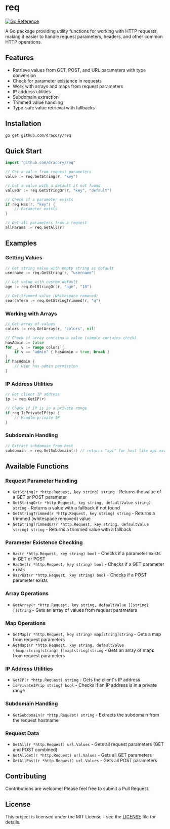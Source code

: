# req

[![Go Reference](https://pkg.go.dev/badge/github.com/dracory/req.svg)](https://pkg.go.dev/github.com/dracory/req)

A Go package providing utility functions for working with HTTP requests, making it easier to handle request parameters, headers, and other common HTTP operations.

## Features

- Retrieve values from GET, POST, and URL parameters with type conversion
- Check for parameter existence in requests
- Work with arrays and maps from request parameters
- IP address utilities
- Subdomain extraction
- Trimmed value handling
- Type-safe value retrieval with fallbacks

## Installation

```bash
go get github.com/dracory/req
```

## Quick Start

```go
import "github.com/dracory/req"

// Get a value from request parameters
value := req.GetString(r, "key")

// Get a value with a default if not found
valueOr := req.GetStringOr(r, "key", "default")

// Check if a parameter exists
if req.Has(r, "key") {
    // Parameter exists
}

// Get all parameters from a request
allParams := req.GetAll(r)
```

## Examples

### Getting Values

```go
// Get string value with empty string as default
username := req.GetString(r, "username")

// Get value with custom default
age := req.GetStringOr(r, "age", "18")

// Get trimmed value (whitespace removed)
searchTerm := req.GetStringTrimmed(r, "q")
```

### Working with Arrays

```go
// Get array of values
colors := req.GetArray(r, "colors", nil)

// Check if array contains a value (simple contains check)
hasAdmin := false
for _, v := range colors {
    if v == "admin" { hasAdmin = true; break }
}
if hasAdmin {
    // User has admin permission
}

```

### IP Address Utilities

```go
// Get client IP address
ip := req.GetIP(r)

// Check if IP is in a private range
if req.IsPrivateIP(ip) {
    // Handle private IP
}
```

### Subdomain Handling

```go
// Extract subdomain from host
subdomain := req.GetSubdomain(r) // returns "api" for host like api.example.com
```

## Available Functions

### Request Parameter Handling
- `GetString(r *http.Request, key string) string` - Returns the value of a GET or POST parameter
- `GetStringOr(r *http.Request, key string, defaultValue string) string` - Returns a value with a fallback if not found
- `GetStringTrimmed(r *http.Request, key string) string` - Returns a trimmed (whitespace removed) value
- `GetStringTrimmedOr(r *http.Request, key string, defaultValue string) string` - Returns a trimmed value with a fallback

### Parameter Existence Checking
- `Has(r *http.Request, key string) bool` - Checks if a parameter exists in GET or POST
- `HasGet(r *http.Request, key string) bool` - Checks if a GET parameter exists
- `HasPost(r *http.Request, key string) bool` - Checks if a POST parameter exists

### Array Operations
- `GetArray(r *http.Request, key string, defaultValue []string) []string` - Gets an array of values from request parameters

### Map Operations
- `GetMap(r *http.Request, key string) map[string]string` - Gets a map from request parameters
- `GetMaps(r *http.Request, key string, defaultValue []map[string]string) []map[string]string` - Gets an array of maps from request parameters

### IP Address Utilities
- `GetIP(r *http.Request) string` - Gets the client's IP address
- `IsPrivateIP(ip string) bool` - Checks if an IP address is in a private range

### Subdomain Handling
- `GetSubdomain(r *http.Request) string` - Extracts the subdomain from the request hostname

### Request Data
- `GetAll(r *http.Request) url.Values` - Gets all request parameters (GET and POST combined)
- `GetAllGet(r *http.Request) url.Values` - Gets all GET parameters
- `GetAllPost(r *http.Request) url.Values` - Gets all POST parameters

## Contributing

Contributions are welcome! Please feel free to submit a Pull Request.

## License

This project is licensed under the MIT License - see the [LICENSE](LICENSE) file for details.